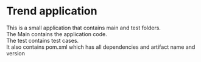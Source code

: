 # Trend application


This is a small application that contains main and test folders.  
The Main contains the application code.  
The test contains test cases.  
It also contains pom.xml which has all dependencies and artifact name and version


